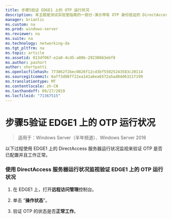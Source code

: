 ```yaml
---
title: 步骤5验证 EDGE1 上的 OTP 运行状况
description: 本主题是测试实验室指南的一部分-演示带有 OTP 身份验证的 DirectAccess 和用于 Windows Server 2016 的 RSA SecurID
manager: brianlic
ms.custom: na
ms.prod: windows-server
ms.reviewer: na
ms.suite: na
ms.technology: networking-da
ms.tgt_pltfrm: na
ms.topic: article
ms.assetid: 013df067-e2a0-4cd5-a08b-29238663ebf8
ms.author: pashort
author: shortpatti
ms.openlocfilehash: 773862f2bec0826f12cd3bf55025243583c20114
ms.sourcegitcommit: 6aff3d88ff22ea141a6ea6572a5ad8dd6321f199
ms.translationtype: MT
ms.contentlocale: zh-CN
ms.lasthandoff: 09/27/2019
ms.locfileid: "71367515"
---
```

# <a name="step-5-verify-otp-health-on-edge1"></a>步骤5验证 EDGE1 上的 OTP 运行状况

>适用于：Windows Server（半年频道）、Windows Server 2016

以下过程使用 EDGE1 上的 DirectAccess 服务器运行状况监视来验证 OTP 是否已配置并且工作正常。  
  
### <a name="verify-otp-health-on-edge1-using-directaccess-server-health-monitoring"></a>使用 DirectAccess 服务器运行状况监视验证 EDGE1 上的 OTP 运行状况  
  
1.  在 EDGE1 上，打开**远程访问管理**控制台。  
  
2.  单击 "**操作状态**"。  
  
3.  验证 OTP 的状态是否**正常工作**。  
  



